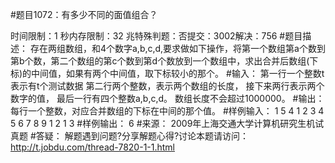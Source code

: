#题目1072：有多少不同的面值组合？

时间限制：1 秒内存限制：32 兆特殊判题：否提交：3002解决：756
#题目描述：
存在两组数组，和4个数字a,b,c,d,要求做如下操作，将第一个数组第a个数到第b个数，第二个数组的第c个数到第d个数放到一个数组中，求出合并后数组(下标)的中间值，如果有两个中间值，取下标较小的那个。
#输入：
    第一行一个整数t表示有t个测试数据
    第二行两个整数，表示两个数组的长度，
    接下来两行表示两个数字的值，
    最后一行有四个整数a,b,c,d。
    数组长度不会超过1000000。
#输出：
每行一个整数，对应合并数组的下标在中间的那个值。
#样例输入：
1
5 4
1 2 3 4 5
6 7 8 9
1 2
1 3
#样例输出：
6
#来源：
2009年上海交通大学计算机研究生机试真题
#答疑：
解题遇到问题?分享解题心得?讨论本题请访问：http://t.jobdu.com/thread-7820-1-1.html
